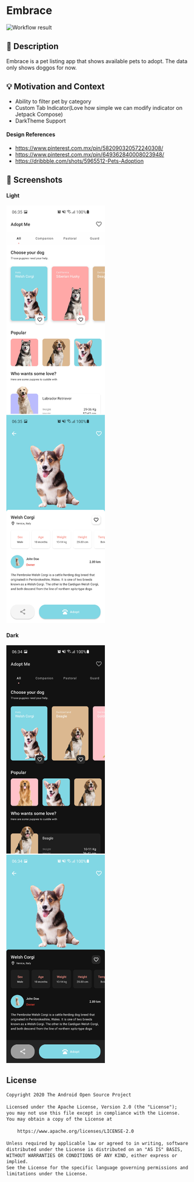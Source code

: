# Embrace

<!--- Replace <OWNER> with your Github Username and <REPOSITORY> with the name of your repository. -->
<!--- You can find both of these in the url bar when you open your repository in github. -->
![Workflow result](https://github.com/pandubaraja/puppy-app/workflows/Check/badge.svg)


## :scroll: Description
<!--- Describe your app in one or two sentences -->
Embrace is a pet listing app that shows available pets to adopt. The data only shows doggos for now.

## :bulb: Motivation and Context
<!--- Optionally point readers to interesting parts of your submission. -->
<!--- What are you especially proud of? -->
 - Ability to filter pet by category
 - Custom Tab Indicator(Love how simple we can modify indicator on Jetpack Compose)
 - DarkTheme Support

 #### Design References
 - https://www.pinterest.com.mx/pin/582090320572240308/
 - https://www.pinterest.com.mx/pin/649362840008023948/
 - https://dribbble.com/shots/5965512-Pets-Adoption

## :camera_flash: Screenshots
<!-- You can add more screenshots here if you like -->
#### Light
<img src="/results/screenshot_1.jpg" width="260">&emsp;<img src="/results/screenshot_2.jpg" width="260">

#### Dark
<img src="/results/screenshot_3.jpg" width="260">&emsp;<img src="/results/screenshot_4.jpg" width="260">

## License
```
Copyright 2020 The Android Open Source Project

Licensed under the Apache License, Version 2.0 (the "License");
you may not use this file except in compliance with the License.
You may obtain a copy of the License at

    https://www.apache.org/licenses/LICENSE-2.0

Unless required by applicable law or agreed to in writing, software
distributed under the License is distributed on an "AS IS" BASIS,
WITHOUT WARRANTIES OR CONDITIONS OF ANY KIND, either express or implied.
See the License for the specific language governing permissions and
limitations under the License.
```